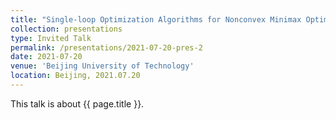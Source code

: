 ```yaml
---
title: "Single-loop Optimization Algorithms for Nonconvex Minimax Optimization Problems and Their Complexity Analysis"
collection: presentations
type: Invited Talk
permalink: /presentations/2021-07-20-pres-2
date: 2021-07-20
venue: 'Beijing University of Technology'
location: Beijing, 2021.07.20
---
```


This talk is about {{ page.title }}.
